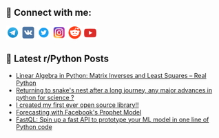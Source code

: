 ## 🔎 Connect with me:
[<img src="https://github.com/bullbesh/bullbesh/blob/main/images/Telegram.png" width="32" height="32" />](https://t.me/bullbesh)
[<img src="https://github.com/bullbesh/bullbesh/blob/main/images/VK.png" width="32" height="32" />](https://vk.com/bullbesh)
[<img src="https://github.com/bullbesh/bullbesh/blob/main/images/Twitter.png" width="32" height="32" />](https://twitter.com/bullbesh1)
[<img src="https://github.com/bullbesh/bullbesh/blob/main/images/Instagram.png" width="32" height="32" />](https://www.instagram.com/bullbesh)
[<img src="https://github.com/bullbesh/bullbesh/blob/main/images/Reddit.png" width="32" height="32" />](https://www.reddit.com/user/bullbesh)
[<img src="https://github.com/bullbesh/bullbesh/blob/main/images/YouTube.png" width="32" height="32" />](https://www.youtube.com/channel/UCtfjRs6uzgq5mfm8S06WTcg)

## 📕 Latest r/Python Posts
<!-- BLOG-POST-LIST:START -->
- [Linear Algebra in Python: Matrix Inverses and Least Squares – Real Python](https://www.reddit.com/r/Python/comments/10k6mxi/linear_algebra_in_python_matrix_inverses_and/)
- [Returning to snake&#39;s nest after a long journey, any major advances in python for science ?](https://www.reddit.com/r/Python/comments/10k6dcf/returning_to_snakes_nest_after_a_long_journey_any/)
- [I created my first ever open source library!!](https://www.reddit.com/r/Python/comments/10k63si/i_created_my_first_ever_open_source_library/)
- [Forecasting with Facebook&#39;s Prophet Model](https://www.reddit.com/r/Python/comments/10k4cmm/forecasting_with_facebooks_prophet_model/)
- [FastQL: Spin up a fast API to prototype your ML model in one line of Python code](https://www.reddit.com/r/Python/comments/10k4azv/fastql_spin_up_a_fast_api_to_prototype_your_ml/)
<!-- BLOG-POST-LIST:END -->
